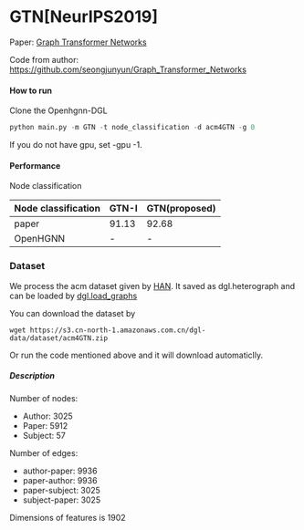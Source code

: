 # GTN[NeurIPS2019]

Paper: [Graph Transformer Networks](https://arxiv.org/abs/1911.06455)

Code from author: https://github.com/seongjunyun/Graph_Transformer_Networks

#### How to run

Clone the Openhgnn-DGL

```python
python main.py -m GTN -t node_classification -d acm4GTN -g 0
```

If you do not have gpu, set -gpu -1.

#### Performance

Node classification 

| Node classification | GTN-I | GTN(proposed) |
| ------------------- | ----- | ------------- |
| paper               | 91.13 | 92.68         |
| OpenHGNN            | -     | -             |

### Dataset

We process the acm dataset given by [HAN](https://github.com/Jhy1993/HAN). It saved as dgl.heterograph and can be loaded by [dgl.load_graphs](https://docs.dgl.ai/en/latest/generated/dgl.load_graphs.html)

You can download the dataset by

```
wget https://s3.cn-north-1.amazonaws.com.cn/dgl-data/dataset/acm4GTN.zip
```

Or run the code mentioned above and it will download automaticlly.

##### Description

Number of nodes:

- Author: 3025
- Paper: 5912
- Subject: 57

Number of edges:

- author-paper: 9936
- paper-author: 9936
- paper-subject: 3025
- subject-paper: 3025

Dimensions of features is 1902

